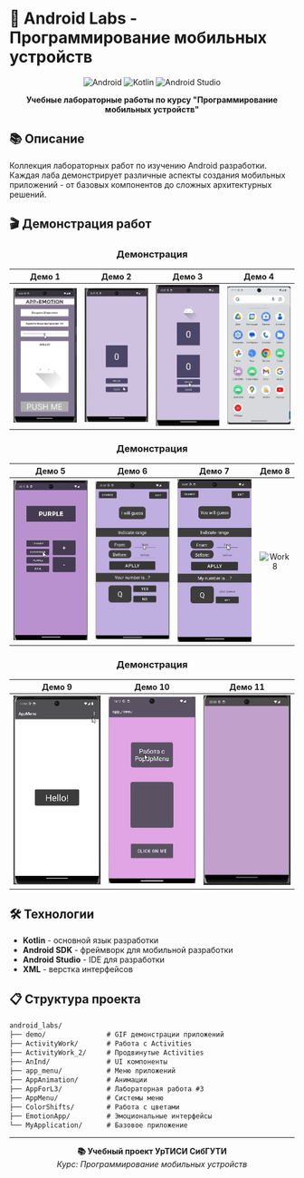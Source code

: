# 📱 Android Labs - Программирование мобильных устройств

<div align="center">

![Android](https://img.shields.io/badge/Android-3DDC84?style=for-the-badge&logo=android&logoColor=white)
![Kotlin](https://img.shields.io/badge/Kotlin-0095D5?style=for-the-badge&logo=kotlin&logoColor=white)
![Android Studio](https://img.shields.io/badge/Android%20Studio-3DDC84?style=for-the-badge&logo=androidstudio&logoColor=white)

**Учебные лабораторные работы по курсу "Программирование мобильных устройств"**

</div>

## 📚 Описание

Коллекция лабораторных работ по изучению Android разработки. Каждая лаба демонстрирует различные аспекты создания мобильных приложений - от базовых компонентов до сложных архитектурных решений.

## 🎬 Демонстрация работ

<div align="center">

### Демонстрация
| Демо 1 | Демо 2 | Демо 3 | Демо 4 |
|:---:|:---:|:---:|:---:|
| <img src="./demo/1.gif" width="180" alt="Work 1"> | <img src="./demo/2.gif" width="180" alt="Work 2"> | <img src="./demo/3.gif" width="180" alt="Work 3"> | <img src="./demo/4.gif" width="180" alt="Work 4"> |

### Демонстрация
| Демо 5 | Демо 6 | Демо 7 | Демо 8 |
|:---:|:---:|:---:|:---:|
| <img src="./demo/5.gif" width="180" alt="Work 5"> | <img src="./demo/6.gif" width="180" alt="Work 6"> | <img src="./demo/7.gif" width="180" alt="Work 7"> | <img src="./demo/8.gif" width="180" alt="Work 8"> |

### Демонстрация
| Демо 9 | Демо 10 | Демо 11 |
|:---:|:---:|:---:|
| <img src="./demo/9.gif" width="180" alt="Work 9"> | <img src="./demo/10.gif" width="180" alt="Work 10"> | <img src="./demo/11.gif" width="180" alt="Work 11"> |

</div>

## 🛠️ Технологии

- **Kotlin** - основной язык разработки
- **Android SDK** - фреймворк для мобильной разработки  
- **Android Studio** - IDE для разработки
- **XML** - верстка интерфейсов

## 📋 Структура проекта

```
android_labs/
├── demo/               # GIF демонстрации приложений
├── ActivityWork/       # Работа с Activities
├── ActivityWork_2/     # Продвинутые Activities
├── AnInd/              # UI компоненты
├── app_menu/           # Меню приложений
├── AppAnimation/       # Анимации
├── AppForL3/           # Лабораторная работа #3
├── AppMenu/            # Системы меню
├── ColorShifts/        # Работа с цветами
├── EmotionApp/         # Эмоциональные интерфейсы
└── MyApplication/      # Базовое приложение
```

---

<div align="center">

**📚 Учебный проект УрТИСИ СибГУТИ**  
*Курс: Программирование мобильных устройств*

</div>